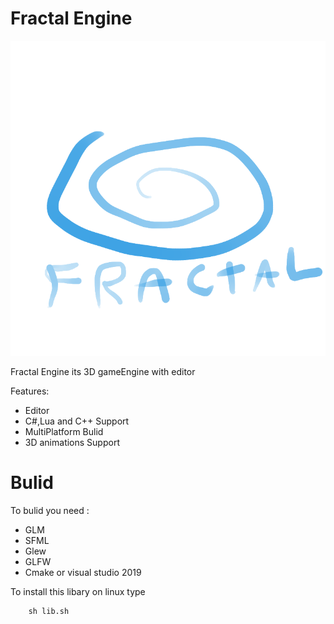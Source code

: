 # Fractal Engine

<p align="center">
  <img src="res/Graphics/Logo.png">
</p>

Fractal Engine its 3D gameEngine with editor

Features:

* Editor
* C#,Lua and C++ Support
* MultiPlatform Bulid
* 3D animations Support

# Bulid

To bulid you need :

* GLM
* SFML
* Glew
* GLFW
* Cmake or visual studio 2019

To install this libary on linux type

        sh lib.sh
